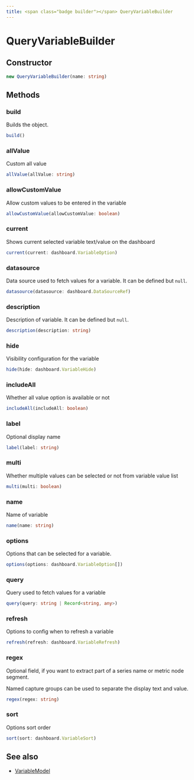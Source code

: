 ```yaml
---
title: <span class="badge builder"></span> QueryVariableBuilder
---
```

# <span class="badge builder"></span> QueryVariableBuilder

## Constructor

```typescript
new QueryVariableBuilder(name: string)
```
## Methods

### <span class="badge object-method"></span> build

Builds the object.

```typescript
build()
```

### <span class="badge object-method"></span> allValue

Custom all value

```typescript
allValue(allValue: string)
```

### <span class="badge object-method"></span> allowCustomValue

Allow custom values to be entered in the variable

```typescript
allowCustomValue(allowCustomValue: boolean)
```

### <span class="badge object-method"></span> current

Shows current selected variable text/value on the dashboard

```typescript
current(current: dashboard.VariableOption)
```

### <span class="badge object-method"></span> datasource

Data source used to fetch values for a variable. It can be defined but `null`.

```typescript
datasource(datasource: dashboard.DataSourceRef)
```

### <span class="badge object-method"></span> description

Description of variable. It can be defined but `null`.

```typescript
description(description: string)
```

### <span class="badge object-method"></span> hide

Visibility configuration for the variable

```typescript
hide(hide: dashboard.VariableHide)
```

### <span class="badge object-method"></span> includeAll

Whether all value option is available or not

```typescript
includeAll(includeAll: boolean)
```

### <span class="badge object-method"></span> label

Optional display name

```typescript
label(label: string)
```

### <span class="badge object-method"></span> multi

Whether multiple values can be selected or not from variable value list

```typescript
multi(multi: boolean)
```

### <span class="badge object-method"></span> name

Name of variable

```typescript
name(name: string)
```

### <span class="badge object-method"></span> options

Options that can be selected for a variable.

```typescript
options(options: dashboard.VariableOption[])
```

### <span class="badge object-method"></span> query

Query used to fetch values for a variable

```typescript
query(query: string | Record<string, any>)
```

### <span class="badge object-method"></span> refresh

Options to config when to refresh a variable

```typescript
refresh(refresh: dashboard.VariableRefresh)
```

### <span class="badge object-method"></span> regex

Optional field, if you want to extract part of a series name or metric node segment.

Named capture groups can be used to separate the display text and value.

```typescript
regex(regex: string)
```

### <span class="badge object-method"></span> sort

Options sort order

```typescript
sort(sort: dashboard.VariableSort)
```

## See also

 * <span class="badge object-type-interface"></span> [VariableModel](./object-VariableModel.md)
